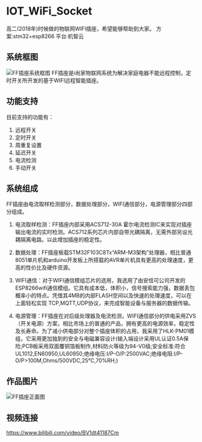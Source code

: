 # IOT_WiFi_Socket
高二(2018年)时候做的物联网WIFI插座，希望能够帮助到大家。
方案:stm32+esp8266
平台:机智云
## 系统框图
![FF插座系统框图](http://cdn.chiselos.com/ff-1.jpg)
FF插座是i尚家物联网系统为解决家庭电器不能远程控制，定时开关所开发的基于WIFI远程智能插座。
## 功能支持
目前支持的功能有：
1. 远程开关
2. 定时开关
3. 周重复设置
4. 延迟开关
5. 电流检测
6. 手动开关
## 系统组成
FF插座由电流取样检测部分，数据处理部分，WIFI通信部分，电源管理部分四部分组成。

1. 电流取样检测：FF插座内部采用ACS712-30A 霍尔电流检测IC来实现对插座输出电流的实时检测。ACS712系列芯片内部自带光耦隔离，无需外部另设光耦隔离电路。以此增加插座的稳定性。

2. 数据处理：FF插座板载STM32F103C8Tx“ARM-M3架构”处理器，相比普通8051单片机和arduino开发板上所搭载的AVR单片机具有更高的处理速度，更高的性价比及硬件资源。

3. WIFI通信：对于WIFI通信模组芯片的选用，我选用了由安信可公司开发的 ESP8266wifi通信模组。它具有成本低，体积小，信号搜索能力强，数据丢包概率小的特点。凭借其4MB的内部FLASH空间以及快速的处理速度，可以在上面轻松实现 TCP,MQTT,UDP协议，来完成智能设备与服务器的数据传输。

4. 电源管理：FF插座在对后级处理器及电流检测，WIFI通信部分的供电采用ZVS（开关电源）方案，相比市场上的普通的产品，拥有更高的电源效率，稳定性及长寿命。为了减小供电部分对整个插座体积的占用，我采用了HLK-PM01模组，它采用更加独到的安全与电磁兼容设计(输入端设计采用UL认证0.5A保险;PCB板采用双面覆铜箔板制作,材料防火等级为94-V0级;安全标准:符合UL1012,EN60950,UL60950;绝缘电压:I/P-O/P:2500VAC;绝缘电阻:I/P-O/P>100M,Ohms/500VDC,25℃,70%RH;)

## 作品图片
![FF插座正面图](http://cdn.chiselos.com/ff-2.jpg)
## 视频连接
https://www.bilibili.com/video/BV1dt41187Cm

